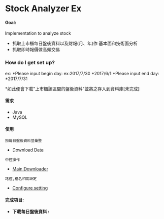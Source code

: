 # Stock Analyzer Ex

#### Goal:
Implementation to analyze stock<br>
* 抓取上市櫃每日盤後資料以及財報(月、年)作 基本面和技術面分析
* 抓取即時報價做高頻交易

### How do I get set up? ###

ex:
*Please input begin day: ex:2017/7/30
*2017/6/1
*Please input end day:
*2017/7/31

*如此便會下載"上市櫃該區間的盤後資料"並將之存入到資料庫[未完成]


#### 需求 ####
* Java
* MySQL


#### 使用 ####
`撈每日盤後資料並彙整`
 * [Download Data]

`中控操作`
 * [Main Downloader]

`路徑,檔名相關設定`
 * [Configure setting]
 
 

#### 完成項目:

* **下載每日盤後資料 :**




[Download Data]:https://bitbucket.org/dodoggyy/stock-analyzer-ex/src/master/src/com/data/DownloadDailyData.java

[Configure setting]:https://bitbucket.org/dodoggyy/stock-analyzer-ex/src/master/src/com/common/Config.java

[Main Downloader]:https://bitbucket.org/dodoggyy/stock-analyzer-ex/src/master/src/com/data/DataHandlerMain.java
